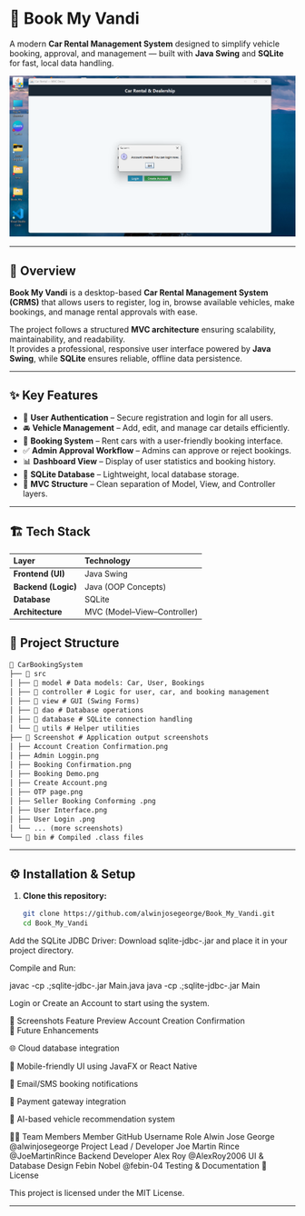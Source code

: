 # 🚗 Book My Vandi

A modern **Car Rental Management System** designed to simplify vehicle booking, approval, and management — built with **Java Swing** and **SQLite** for fast, local data handling.

![Account Creation Confirmation](Screenshot/Account%20Creation%20Confirmation.png)

---

## 📖 Overview

**Book My Vandi** is a desktop-based **Car Rental Management System (CRMS)** that allows users to register, log in, browse available vehicles, make bookings, and manage rental approvals with ease.

The project follows a structured **MVC architecture** ensuring scalability, maintainability, and readability.  
It provides a professional, responsive user interface powered by **Java Swing**, while **SQLite** ensures reliable, offline data persistence.

---

## ✨ Key Features

- 🔐 **User Authentication** – Secure registration and login for all users.
- 🚘 **Vehicle Management** – Add, edit, and manage car details efficiently.
- 📅 **Booking System** – Rent cars with a user-friendly booking interface.
- ✅ **Admin Approval Workflow** – Admins can approve or reject bookings.
- 📊 **Dashboard View** – Display of user statistics and booking history.
- 💾 **SQLite Database** – Lightweight, local database storage.
- 🧩 **MVC Structure** – Clean separation of Model, View, and Controller layers.

---

## 🏗️ Tech Stack

| Layer | Technology |
|:------|:------------|
| **Frontend (UI)** | Java Swing |
| **Backend (Logic)** | Java (OOP Concepts) |
| **Database** | SQLite |
| **Architecture** | MVC (Model–View–Controller) |


## 📁 Project Structure


```
📁 CarBookingSystem
├── 📁 src
│ ├── 📁 model # Data models: Car, User, Bookings
│ ├── 📁 controller # Logic for user, car, and booking management
│ ├── 📁 view # GUI (Swing Forms)
│ ├── 📁 dao # Database operations
│ ├── 📁 database # SQLite connection handling
│ └── 📁 utils # Helper utilities
├── 📁 Screenshot # Application output screenshots
│ ├── Account Creation Confirmation.png
│ ├── Admin Loggin.png
│ ├── Booking Confirmation.png
│ ├── Booking Demo.png
│ ├── Create Account.png
│ ├── OTP page.png
│ ├── Seller Booking Conforming .png
│ ├── User Interface.png
│ ├── User Login .png
│ └── ... (more screenshots)
└── 📁 bin # Compiled .class files
```

---

## ⚙️ Installation & Setup

1. **Clone this repository:**
   ```bash
   git clone https://github.com/alwinjosegeorge/Book_My_Vandi.git
   cd Book_My_Vandi
Add the SQLite JDBC Driver:
Download sqlite-jdbc-<version>.jar and place it in your project directory.

Compile and Run:

javac -cp .;sqlite-jdbc-<version>.jar Main.java
java -cp .;sqlite-jdbc-<version>.jar Main


Login or Create an Account to start using the system.

📸 Screenshots
Feature	Preview
Account Creation Confirmation	
🚀 Future Enhancements

🌐 Cloud database integration

📱 Mobile-friendly UI using JavaFX or React Native

🔔 Email/SMS booking notifications

🧾 Payment gateway integration

🧠 AI-based vehicle recommendation system

👨‍💻 Team Members
Member	GitHub Username	Role
Alwin Jose George	@alwinjosegeorge
	Project Lead / Developer
Joe Martin Rince	@JoeMartinRince
	Backend Developer
Alex Roy	@AlexRoy2006
	UI & Database Design
Febin Nobel	@febin-04
	Testing & Documentation
📜 License

This project is licensed under the MIT License.

---


